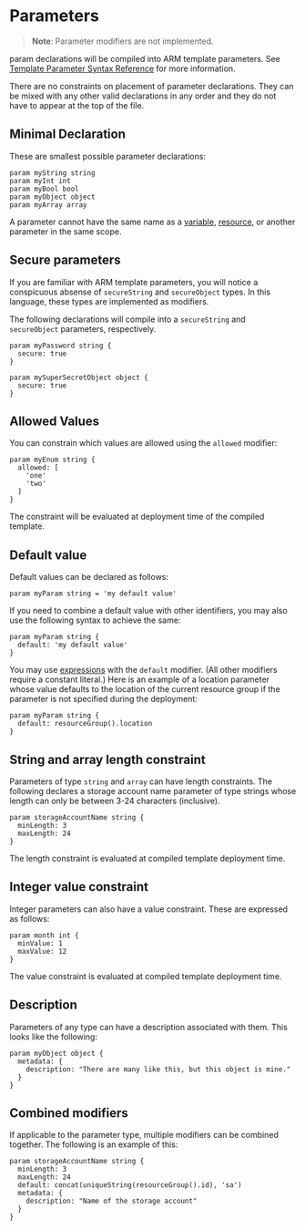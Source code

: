 # Parameters
> **Note**: Parameter modifiers are not implemented.

param declarations will be compiled into ARM template parameters. See [Template Parameter Syntax Reference](https://docs.microsoft.com/en-us/azure/azure-resource-manager/templates/template-syntax#parameters) for more information.

There are no constraints on placement of parameter declarations. They can be mixed with any other valid declarations in any order and they do not have to appear at the top of the file.

## Minimal Declaration
These are smallest possible parameter declarations:
```
param myString string
param myInt int
param myBool bool
param myObject object
param myArray array
```

A parameter cannot have the same name as a [variable](./variables.md), [resource](./resources.md), or another parameter in the same scope.

## Secure parameters
If you are familiar with ARM template parameters, you will notice a conspicuous absense of `secureString` and `secureObject` types. In this language, these types are implemented as modifiers.

The following declarations will compile into a `secureString` and `secureObject` parameters, respectively.
```
param myPassword string { 
  secure: true
}

param mySuperSecretObject object { 
  secure: true
}
```
## Allowed Values
You can constrain which values are allowed using the `allowed` modifier:
```
param myEnum string {
  allowed: [
    'one'
    'two'
  ]
}
```

The constraint will be evaluated at deployment time of the compiled template.

## Default value
Default values can be declared as follows:
```
param myParam string = 'my default value'
```

If you need to combine a default value with other identifiers, you may also use the following syntax to achieve the same:
```
param myParam string {
  default: 'my default value'
}
```

You may use [expressions](./expressions.md) with the `default` modifier. (All other modifiers require a constant literal.) Here is an example of a location parameter whose value defaults to the location of the current resource group if the parameter is not specified during the deployment:
```
param myParam string {
  default: resourceGroup().location
}
```

## String and array length constraint
Parameters of type `string` and `array` can have length constraints. The following declares a storage account name parameter of type strings whose length can only be between 3-24 characters (inclusive).
```
param storageAccountName string {
  minLength: 3
  maxLength: 24
}
```

The length constraint is evaluated at compiled template deployment time.

## Integer value constraint
Integer parameters can also have a value constraint. These are expressed as follows:
```
param month int {
  minValue: 1
  maxValue: 12
}
```

The value constraint is evaluated at compiled template deployment time.

## Description
Parameters of any type can have a description associated with them. This looks like the following:
```
param myObject object {
  metadata: {
    description: "There are many like this, but this object is mine."
  }
}
```

## Combined modifiers
If applicable to the parameter type, multiple modifiers can be combined together. The following is an example of this:
```
param storageAccountName string {
  minLength: 3
  maxLength: 24
  default: concat(uniqueString(resourceGroup().id), 'sa')
  metadata: {
    description: "Name of the storage account"
  }
}
```